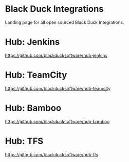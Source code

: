 # Black Duck Integrations

Landing page for all open sourced Black Duck Integrations.  

# Hub: Jenkins
https://github.com/blackducksoftware/hub-jenkins

# Hub: TeamCity
https://github.com/blackducksoftware/hub-teamcity

# Hub: Bamboo
https://github.com/blackducksoftware/hub-bamboo

# Hub: TFS
https://github.com/blackducksoftware/hub-tfs

